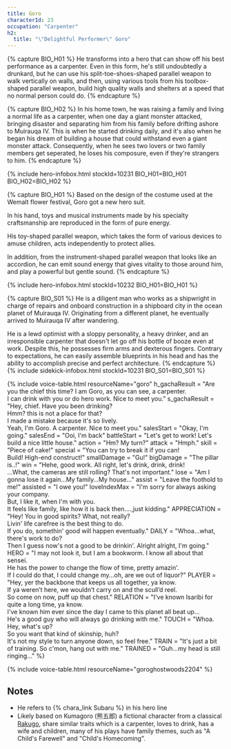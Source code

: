 ```yaml
---
title: Goro
characterId: 23
occupation: "Carpenter"
h2:
  title: "\"Delightful Performer\" Goro"
---
```


{% capture BIO_H01 %}
He transforms into a hero that can show off his best performance as a carpenter.  Even in this form, he's still undoubtedly a drunkard, but he can use his split-toe-shoes-shaped parallel weapon to walk vertically on walls, and then, using various tools from his toolbox-shaped parallel weapon, build high quality walls and shelters at a speed that no normal person could do.
{% endcapture %}

{% capture BIO_H02 %}
In his home town, he was raising a family and living a normal life as a carpenter, when one day a giant monster attacked, bringing disaster and separating him from his family before drifting ashore to Muirauqa IV.  This is when he started drinking daily, and it's also when he began his dream of building a house that could withstand even a giant monster attack.  Consequently, when he sees two lovers or two family members get seperated, he loses his composure, even if they're strangers to him. 
{% endcapture %}

{% include hero-infobox.html stockId=10231 BIO_H01=BIO_H01 BIO_H02=BIO_H02 %}

{% capture BIO_H01 %}
Based on the design of the costume used at the Wemalt flower festival, Goro got a new hero suit.

In his hand, toys and musical instruments made by his specialty craftsmanship are reproduced in the form of pure energy.

His toy-shaped parallel weapon, which takes the form of various devices to amuse children, acts independently to protect allies.

In addition, from the instrument-shaped parallel weapon that looks like an accordion, he can emit sound energy that gives vitality to those around him, and play a powerful but gentle sound.
{% endcapture %}

{% include hero-infobox.html stockId=10232 BIO_H01=BIO_H01 %}

{% capture BIO_S01 %}
He is a diligent man who works as a shipwright in charge of repairs and onboard construction in a shipboard city in the ocean planet of Muirauqa IV. Originating from a different planet, he eventually arrived to Muirauqa IV after wandering.

He is a lewd optimist with a sloppy personality, a heavy drinker, and an irresponsible carpenter that doesn't let go off his bottle of booze even at work. Despite this, he possesses firm arms and dexterous fingers. Contrary to expectations, he can easily assemble blueprints in his head and has the ability to accomplish precise and perfect architecture.
{% endcapture %}
{% include sidekick-infobox.html stockId=10231 BIO_S01=BIO_S01 %}

{% include voice-table.html resourceName="goro"
h_gachaResult = "Are you the chief this time? I am Goro, as you can see, a carpenter.<br>I can drink with you or do hero work. Nice to meet you."
s_gachaResult = "Hey, chief. Have you been drinking?<br>Hmm? this is not a place for that?<br>I made a mistake because it's so lively.<br>Yeah, I'm Goro. A carpenter. Nice to meet you."
salesStart = "Okay, I'm going."
salesEnd = "Ooi, I'm back"
battleStart = "Let's get to work! Let's build a nice little house."
action = "Hm? My turn?"
attack = "Hmph."
skill = "Piece of cake!"
special = "You can try to break it if you can!<br>Build! High-end construct!"
smallDamage = "Gu!"
bigDamage = "The pillar is..!"
win = "Hehe, good work. All right, let's drink, drink, drink!<br>...What, the cameras are still rolling? That's not important."
lose = "Am I gonna lose it again…My family…My house…"
assist = "Leave the foothold to me!"
assisted = "I owe you!"
loveIndexMax = "I'm sorry for always asking your company.<br>But, I like it, when I'm with you.<br>It feels like family, like how it is back then….,just kidding."
APPRECIATION = "Hey! You in good spirits? What, not really?<br>Livin' life carefree is the best thing to do.<br>If you do, somethin' good will happen eventually."
DAILY = "Whoa...what, there's work to do?<br>Then I guess now's not a good to be drinkin'. Alright alright, I'm going."
HERO = "I may not look it, but I am a bookworm. I know all about that sensei. <br>He has the power to change the flow of time, pretty amazin'.<br>If I could do that, I could change my...oh, are we out of liquor?"
PLAYER = "Hey, yer the backbone that keeps us all together, ya know.<br>If ya weren’t here, we wouldn’t carry on and the scull’d reel. <br>So come on now, puff up that chest."
RELATION = "I've known Isaribi for quite a long time, ya know.<br>I've known him ever since the day I came to this planet all beat up...<br>He's a good guy who will always go drinking with me."
TOUCH = "Whoa.  Hey, what's up?<br>So you want that kind of skinship, huh?<br>It's not my style to turn anyone down, so feel free."
TRAIN = "It's just a bit of training.  So c'mon, hang out with me."
TRAINED = "Guh...my head is still ringing..."
%}

{% include voice-table.html resourceName="goroghostwoods2204"
%}

## Notes

- He refers to {% chara_link Subaru %} in his hero line
- Likely based on Kumagoro (熊五郎) a fictional character from a classical [Rakugo](https://en.wikipedia.org/wiki/Rakugo), share similar traits which is a carpenter, loves to drink, has a wife and children, many of his plays have family themes, such as "A Child's Farewell" and "Child's Homecoming".
